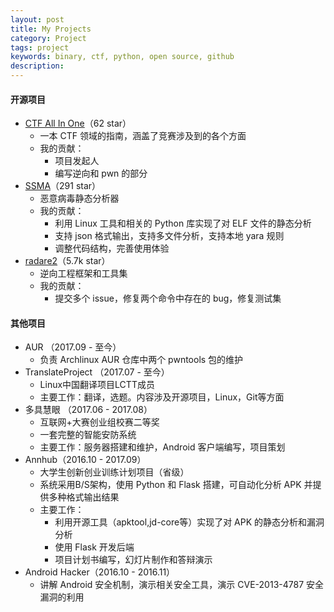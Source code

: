 ```yaml
---
layout: post
title: My Projects
category: Project
tags: project
keywords: binary, ctf, python, open source, github
description:
---
```


#### 开源项目

- [CTF All In One](https://github.com/firmianay/CTF-All-In-One)（62 star）
  - 一本 CTF 领域的指南，涵盖了竞赛涉及到的各个方面
  - 我的贡献：
    - 项目发起人
    - 编写逆向和 pwn 的部分
- [SSMA](https://github.com/secrary/SSMA)（291 star）
  - 恶意病毒静态分析器
  - 我的贡献：
    - 利用 Linux 工具和相关的 Python 库实现了对 ELF 文件的静态分析
    - 支持 json 格式输出，支持多文件分析，支持本地 yara 规则
    - 调整代码结构，完善使用体验
- [radare2](https://github.com/radare/radare2)（5.7k star）
  - 逆向工程框架和工具集
  - 我的贡献：
    - 提交多个 issue，修复两个命令中存在的 bug，修复测试集

#### 其他项目

- AUR （2017.09 - 至今）
  - 负责 Archlinux AUR 仓库中两个 pwntools 包的维护
- TranslateProject （2017.07 - 至今）
  - Linux中国翻译项目LCTT成员
  - 主要工作：翻译，选题。内容涉及开源项目，Linux，Git等方面
- 多具慧眼 （2017.06 - 2017.08）
  - 互联网+大赛创业组校赛二等奖
  - 一套完整的智能安防系统
  - 主要工作：服务器搭建和维护，Android 客户端编写，项目策划
- Annhub（2016.10 - 2017.09）
  - 大学生创新创业训练计划项目（省级）
  - 系统采用B/S架构，使用 Python 和 Flask 搭建，可自动化分析 APK 并提供多种格式输出结果
  - 主要工作：
    - 利用开源工具（apktool,jd-core等）实现了对 APK 的静态分析和漏洞分析
    - 使用 Flask 开发后端
    - 项目计划书编写，幻灯片制作和答辩演示
- Android Hacker（2016.10 - 2016.11）
  - 讲解 Android 安全机制，演示相关安全工具，演示 CVE-2013-4787 安全漏洞的利用
